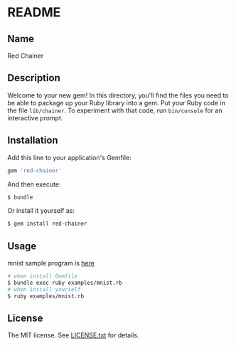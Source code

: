 # README

## Name

Red Chainer

## Description
Welcome to your new gem! In this directory, you'll find the files you need to be able to package up your Ruby library into a gem. Put your Ruby code in the file `lib/chainer`. To experiment with that code, run `bin/console` for an interactive prompt.

## Installation

Add this line to your application's Gemfile:

```bash
gem 'red-chainer'
```

And then execute:

```bash
$ bundle
```

Or install it yourself as:

```bash
$ gem install red-chainer
```

## Usage
mnist sample program is [here](./examples/mnist.rb)

```bash
# when install Gemfile
$ bundle exec ruby examples/mnist.rb
# when install yourself
$ ruby examples/mnist.rb
```

## License

The MIT license. See [LICENSE.txt](./LICENSE.txt) for details.
